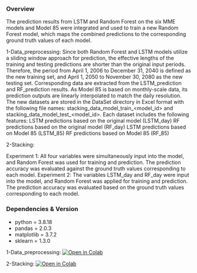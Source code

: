 ### Overview
  The prediction results from LSTM and Random Forest on the six MME models and Model 85 were integrated and used to train a new Random Forest model, which maps the combined predictions to the corresponding ground truth values of each model.
  
1-Data_preprocessing:
    Since both Random Forest and LSTM models utilize a sliding window approach for prediction, the effective lengths of the training and testing predictions are shorter than the original input periods. Therefore, the period from April 1, 2006 to December 31, 2040 is defined as the new training set, and April 1, 2050 to November 30, 2080 as the new testing set. Corresponding data are extracted from the LSTM_prediction and RF_prediction results.
    As Model 85 is based on monthly-scale data, its prediction outputs are linearly interpolated to match the daily resolution. The new datasets are stored in the DataSet directory in Excel format with the following file names: stacking_data_model_train_<model_id> and stacking_data_model_test_<model_id>.
    Each dataset includes the following features:
    LSTM predictions based on the original model (LSTM_day)
    RF predictions based on the original model (RF_day)
    LSTM predictions based on Model 85 (LSTM_85)
    RF predictions based on Model 85 (RF_85)

2-Stacking:

Experiment 1: 
    All four variables were simultaneously input into the model, and Random Forest was used for training and prediction. The prediction accuracy was evaluated against the ground truth values corresponding to each model.
Experiment 2: 
    The variables LSTM_day and RF_day were input into the model, and Random Forest was applied for training and prediction. The prediction accuracy was evaluated based on the ground truth values corresponding to each model.

### Dependencies & Version
- python = 3.8.18
- pandas = 2.0.3
- matplotlib = 3.7.2
- sklearn = 1.3.0

 
1-Data_preprocessing:
[![Open in Colab](https://colab.research.google.com/assets/colab-badge.svg)](
https://colab.research.google.com/github/JYHYL/EART60702-Group3/blob/Stacking/1-data_preprocessing.ipynb)

2-Stacking:
[![Open in Colab](https://colab.research.google.com/assets/colab-badge.svg)](
https://colab.research.google.com/github/JYHYL/EART60702-Group3/blob/Stacking/2-Stacking.ipynb)
